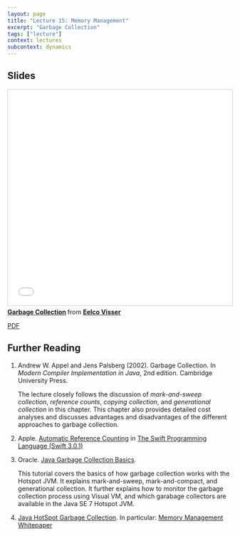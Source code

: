 ```yaml
---
layout: page
title: "Lecture 15: Memory Management"
excerpt: "Garbage Collection"
tags: ["lecture"]
context: lectures
subcontext: dynamics
---
```


## Slides

<iframe src="//www.slideshare.net/slideshow/embed_code/key/491TPHUC72iQBj" width="595" height="485" frameborder="0" marginwidth="0" marginheight="0" scrolling="no" style="border:1px solid #CCC; border-width:1px; margin-bottom:5px; max-width: 100%;" allowfullscreen> </iframe> <div style="margin-bottom:5px"> <strong> <a href="//www.slideshare.net/eelcovisser/garbage-collection-69688448" title="Garbage Collection" target="_blank">Garbage Collection</a> </strong> from <strong><a target="_blank" href="//www.slideshare.net/eelcovisser">Eelco Visser</a></strong> </div>

[PDF](https://github.com/TUDelft-IN4303-2016/lectures/blob/master/11-garbage-collection/Garbage%20Collection.pdf)

## Further Reading

1. Andrew W. Appel and Jens Palsberg (2002). Garbage Collection. In *Modern Compiler Implementation in Java*, 2nd edition. Cambridge University Press.

    The lecture closely follows the discussion of *mark-and-sweep collection*, *reference counts*, *copying collection*, and *generational collection* in this chapter. This chapter also provides detailed cost analyses and discusses advantages and disadvantages of the different approaches to garbage collection.

2. Apple. [Automatic Reference Counting](https://developer.apple.com/library/content/documentation/Swift/Conceptual/Swift_Programming_Language/AutomaticReferenceCounting.html) in [The Swift Programming Language (Swift 3.0.1)](https://developer.apple.com/library/content/documentation/Swift/Conceptual/Swift_Programming_Language/index.html#//apple_ref/doc/uid/TP40014097-CH3-ID0)

3. Oracle. [Java Garbage Collection Basics](http://www.oracle.com/webfolder/technetwork/tutorials/obe/java/gc01/index.html).

    This tutorial covers the basics of how garbage collection works with the Hotspot JVM.
  It explains mark-and-sweep, mark-and-compact, and generational collection.
  It further explains how to monitor the garbage collection process using Visual VM,
  and which garabage collectors are available in the Java SE 7 Hotspot JVM.

4. [Java HotSpot Garbage Collection](http://www.oracle.com/technetwork/java/javase/overview/index-jsp-140228.html). In particular: [Memory Management Whitepaper](http://www.oracle.com/technetwork/java/javase/tech/memorymanagement-whitepaper-1-150020.pdf)
